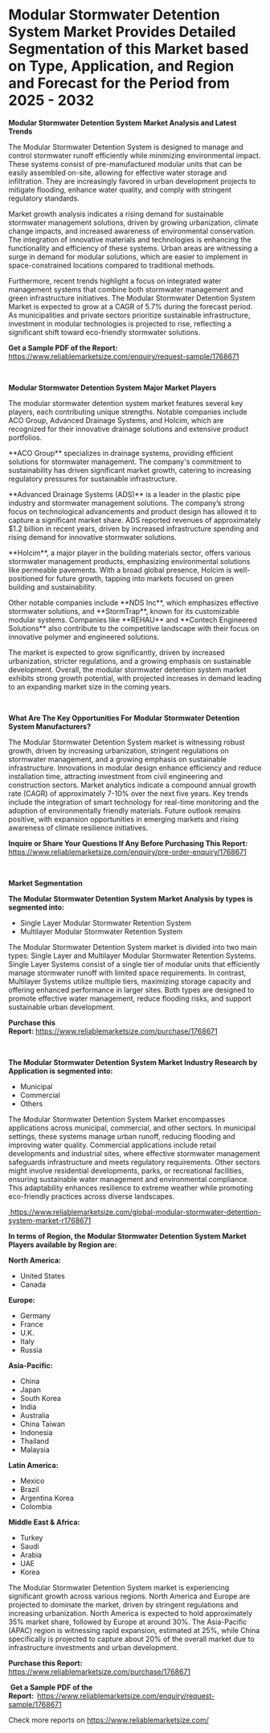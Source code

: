 <p><h1>Modular Stormwater Detention System Market Provides Detailed Segmentation of this Market based on Type, Application, and Region and Forecast for the Period from 2025 - 2032</h1></p><p><strong>Modular Stormwater Detention System Market Analysis and Latest Trends</strong></p>
<p><p>The Modular Stormwater Detention System is designed to manage and control stormwater runoff efficiently while minimizing environmental impact. These systems consist of pre-manufactured modular units that can be easily assembled on-site, allowing for effective water storage and infiltration. They are increasingly favored in urban development projects to mitigate flooding, enhance water quality, and comply with stringent regulatory standards.</p><p>Market growth analysis indicates a rising demand for sustainable stormwater management solutions, driven by growing urbanization, climate change impacts, and increased awareness of environmental conservation. The integration of innovative materials and technologies is enhancing the functionality and efficiency of these systems. Urban areas are witnessing a surge in demand for modular solutions, which are easier to implement in space-constrained locations compared to traditional methods.</p><p>Furthermore, recent trends highlight a focus on integrated water management systems that combine both stormwater management and green infrastructure initiatives. The Modular Stormwater Detention System Market is expected to grow at a CAGR of 5.7% during the forecast period. As municipalities and private sectors prioritize sustainable infrastructure, investment in modular technologies is projected to rise, reflecting a significant shift toward eco-friendly stormwater solutions.</p></p>
<p><strong>Get a Sample PDF of the Report:&nbsp;</strong> <a href="https://www.reliablemarketsize.com/enquiry/request-sample/1768671?utm_campaign=1103&utm_medium=2&utm_source=Github&utm_content=ia&utm_term=27022025&utm_id=modular-stormwater-detention-system">https://www.reliablemarketsize.com/enquiry/request-sample/1768671</a></p>
<p>&nbsp;</p>
<p><strong>Modular Stormwater Detention System Major Market Players</strong></p>
<p><p>The modular stormwater detention system market features several key players, each contributing unique strengths. Notable companies include ACO Group, Advanced Drainage Systems, and Holcim, which are recognized for their innovative drainage solutions and extensive product portfolios. </p><p>**ACO Group** specializes in drainage systems, providing efficient solutions for stormwater management. The company's commitment to sustainability has driven significant market growth, catering to increasing regulatory pressures for sustainable infrastructure.</p><p>**Advanced Drainage Systems (ADS)** is a leader in the plastic pipe industry and stormwater management solutions. The company’s strong focus on technological advancements and product design has allowed it to capture a significant market share. ADS reported revenues of approximately $1.2 billion in recent years, driven by increased infrastructure spending and rising demand for innovative stormwater solutions. </p><p>**Holcim**, a major player in the building materials sector, offers various stormwater management products, emphasizing environmental solutions like permeable pavements. With a broad global presence, Holcim is well-positioned for future growth, tapping into markets focused on green building and sustainability.</p><p>Other notable companies include **NDS Inc**, which emphasizes effective stormwater solutions, and **StormTrap**, known for its customizable modular systems. Companies like **REHAU** and **Contech Engineered Solutions** also contribute to the competitive landscape with their focus on innovative polymer and engineered solutions.</p><p>The market is expected to grow significantly, driven by increased urbanization, stricter regulations, and a growing emphasis on sustainable development. Overall, the modular stormwater detention system market exhibits strong growth potential, with projected increases in demand leading to an expanding market size in the coming years.</p></p>
<p>&nbsp;</p>
<p><strong>What Are The Key Opportunities For Modular Stormwater Detention System Manufacturers?</strong></p>
<p><p>The Modular Stormwater Detention System market is witnessing robust growth, driven by increasing urbanization, stringent regulations on stormwater management, and a growing emphasis on sustainable infrastructure. Innovations in modular design enhance efficiency and reduce installation time, attracting investment from civil engineering and construction sectors. Market analytics indicate a compound annual growth rate (CAGR) of approximately 7-10% over the next five years. Key trends include the integration of smart technology for real-time monitoring and the adoption of environmentally friendly materials. Future outlook remains positive, with expansion opportunities in emerging markets and rising awareness of climate resilience initiatives.</p></p>
<p><strong>Inquire or Share Your Questions If Any Before Purchasing This Report:</strong> <a href="https://www.reliablemarketsize.com/enquiry/pre-order-enquiry/1768671?utm_campaign=1103&utm_medium=2&utm_source=Github&utm_content=ia&utm_term=27022025&utm_id=modular-stormwater-detention-system">https://www.reliablemarketsize.com/enquiry/pre-order-enquiry/1768671</a></p>
<p>&nbsp;</p>
<p><strong>Market Segmentation</strong></p>
<p><strong>The Modular Stormwater Detention System Market Analysis by types is segmented into:</strong></p>
<p><ul><li>Single Layer Modular Stormwater Retention System</li><li>Multilayer Modular Stormwater Retention System</li></ul></p>
<p><p>The Modular Stormwater Detention System market is divided into two main types: Single Layer and Multilayer Modular Stormwater Retention Systems. Single Layer Systems consist of a single tier of modular units that efficiently manage stormwater runoff with limited space requirements. In contrast, Multilayer Systems utilize multiple tiers, maximizing storage capacity and offering enhanced performance in larger sites. Both types are designed to promote effective water management, reduce flooding risks, and support sustainable urban development.</p></p>
<p><strong>Purchase this Report:&nbsp;</strong><a href="https://www.reliablemarketsize.com/purchase/1768671?utm_campaign=1103&utm_medium=2&utm_source=Github&utm_content=ia&utm_term=27022025&utm_id=modular-stormwater-detention-system">https://www.reliablemarketsize.com/purchase/1768671</a></p>
<p>&nbsp;</p>
<p><strong>The Modular Stormwater Detention System Market Industry Research by Application is segmented into:</strong></p>
<p><ul><li>Municipal</li><li>Commercial</li><li>Others</li></ul></p>
<p><p>The Modular Stormwater Detention System Market encompasses applications across municipal, commercial, and other sectors. In municipal settings, these systems manage urban runoff, reducing flooding and improving water quality. Commercial applications include retail developments and industrial sites, where effective stormwater management safeguards infrastructure and meets regulatory requirements. Other sectors might involve residential developments, parks, or recreational facilities, ensuring sustainable water management and environmental compliance. This adaptability enhances resilience to extreme weather while promoting eco-friendly practices across diverse landscapes.</p></p>
<p><a href="https://www.reliablemarketsize.com/global-modular-stormwater-detention-system-market-r1768671?utm_campaign=1103&utm_medium=2&utm_source=Github&utm_content=ia&utm_term=27022025&utm_id=modular-stormwater-detention-system">&nbsp;https://www.reliablemarketsize.com/global-modular-stormwater-detention-system-market-r1768671</a></p>
<p><strong>In terms of Region, the Modular Stormwater Detention System Market Players available by Region are:</strong></p>
<p>
    <p> <strong> North America: </strong>
        <ul>
            <li>United States</li>
            <li>Canada</li>
        </ul>
        </p> 
    <p> <strong> Europe: </strong>
        <ul>
            <li>Germany</li>
            <li>France</li>
            <li>U.K.</li>
            <li>Italy</li>
            <li>Russia</li>
        </ul>
        </p> 
    <p> <strong> Asia-Pacific: </strong>
        <ul>
            <li>China</li>
            <li>Japan</li>
            <li>South Korea</li>
            <li>India</li>
            <li>Australia</li>
            <li>China Taiwan</li>
            <li>Indonesia</li>
            <li>Thailand</li>
            <li>Malaysia</li>
        </ul>
        </p> 
    <p> <strong> Latin America: </strong>
        <ul>
            <li>Mexico</li>
            <li>Brazil</li>
            <li>Argentina Korea</li>
            <li>Colombia</li>
        </ul>
        </p> 
    <p> <strong> Middle East & Africa: </strong>
        <ul>
            <li>Turkey</li>
            <li>Saudi</li>
            <li>Arabia</li>
            <li>UAE</li>
            <li>Korea</li>
        </ul>
    </p>
    </p>
<p><p>The Modular Stormwater Detention System market is experiencing significant growth across various regions. North America and Europe are projected to dominate the market, driven by stringent regulations and increasing urbanization. North America is expected to hold approximately 35% market share, followed by Europe at around 30%. The Asia-Pacific (APAC) region is witnessing rapid expansion, estimated at 25%, while China specifically is projected to capture about 20% of the overall market due to infrastructure investments and urban development.</p></p>
<p><strong>Purchase this Report: </strong><a href="https://www.reliablemarketsize.com/purchase/1768671?utm_campaign=1103&utm_medium=2&utm_source=Github&utm_content=ia&utm_term=27022025&utm_id=modular-stormwater-detention-system">https://www.reliablemarketsize.com/purchase/1768671</a></p>
<p>&nbsp;<strong>Get a Sample PDF of the Report:&nbsp;&nbsp;</strong><a href="https://www.reliablemarketsize.com/enquiry/request-sample/1768671?utm_campaign=1103&utm_medium=2&utm_source=Github&utm_content=ia&utm_term=27022025&utm_id=modular-stormwater-detention-system">https://www.reliablemarketsize.com/enquiry/request-sample/1768671</a></p>
<p><strong></strong></p>
<p>Check more reports on <a href="https://www.reliablemarketsize.com/?utm_campaign=1103&utm_medium=2&utm_source=Github&utm_content=ia&utm_term=27022025&utm_id=modular-stormwater-detention-system">https://www.reliablemarketsize.com/</a></p>